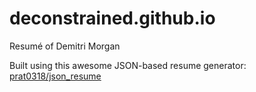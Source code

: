 deconstrained.github.io
=======================

Resumé of Demitri Morgan

Built using this awesome JSON-based resume generator: [prat0318/json_resume](https://github.com/prat0318/json_resume)
